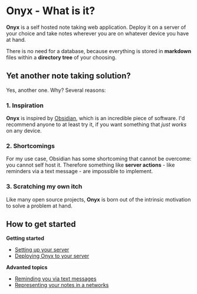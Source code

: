 # Onyx - What is it?

**Onyx** is a self hosted note taking web application. Deploy it on a server of your choice and take notes wherever you are on whatever device you have at hand. 

There is no need for a database, because everything is stored in **markdown** files within a **directory tree** of your choosing.

## Yet another note taking solution?

Yes, another one. Why? Several reasons:

### 1. Inspiration

**Onyx** is inspired by [Obsidian](https://obsidian.md/), which is an incredible piece of software. I'd recommend anyone to at least try it, if you want something that *just works* on any device.

### 2. Shortcomings

For my use case, Obsidian has some shortcoming that cannot be overcome: you cannot self host it. Therefore something like **server actions** - like reminders via a text message - are impossible to implement.

### 3. Scratching my own itch

Like many open source projects, **Onyx** is born out of the intrinsic motivation to solve a problem at hand. 

## How to get started

**Getting started**
- [Setting up your server](1.%20Getting%20started/1.1%20Server%20setup.html) 
- [Deploying Onyx to your server](1.%20Getting%20started/1.2%20Deployment.html)

**Advanted topics**
- [Reminding you via text messages](2.%20Advanced%20topics/2.1%20Reminders.html)
- [Representing your notes in a networks](2.%20Advanced%20topics/2.2%20Note%20Network.html)